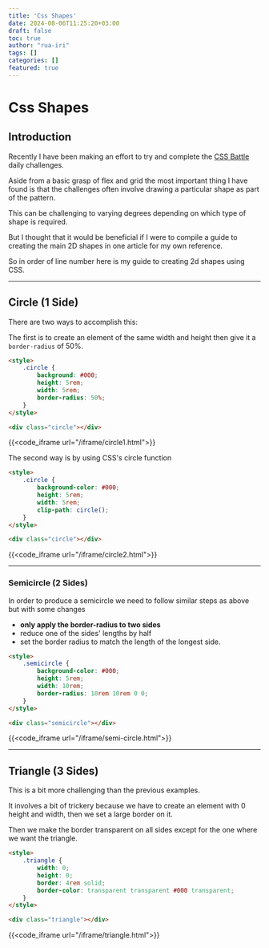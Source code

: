 ```yaml
---
title: 'Css Shapes'
date: 2024-08-06T11:25:20+03:00
draft: false
toc: true
author: "rua-iri"
tags: []
categories: []
featured: true
---
```


# Css Shapes


## Introduction

Recently I have been making an effort to try and complete the [CSS Battle](https://cssbattle.dev/) daily challenges.

Aside from a basic grasp of flex and grid the most important thing I have found is that the challenges often involve drawing a particular shape as part of the pattern.

This can be challenging to varying degrees depending on which type of shape is required.

But I thought that it would be beneficial if I were to compile a guide to creating the main 2D shapes in one article for my own reference.

So in order of line number here is my guide to creating 2d shapes using CSS.



-------
## Circle (1 Side)


There are two ways to accomplish this:

The first is to create an element of the same width and height then give it a `border-radius` of 50%.

```html
<style>
    .circle {
        background: #000;
        height: 5rem;
        width: 5rem;
        border-radius: 50%;
    }
</style>

<div class="circle"></div>
```

{{<code_iframe url="/iframe/circle1.html">}}



The second way is by using CSS's circle function

```html
<style>
    .circle {
        background-color: #000;
        height: 5rem;
        width: 5rem;
        clip-path: circle();
    }
</style>

<div class="circle"></div>
```

{{<code_iframe url="/iframe/circle2.html">}}



-------
### Semicircle (2 Sides)

In order to produce a semicircle we need to follow similar steps as above but with some changes 
- **only apply the border-radius to two sides**
- reduce one of the sides' lengths by half
- set the border radius to match the length of the longest side.


```html
<style>
    .semicircle {
        background-color: #000;
        height: 5rem;
        width: 10rem;
        border-radius: 10rem 10rem 0 0;
    }
</style>

<div class="semicircle"></div>
```

{{<code_iframe url="/iframe/semi-circle.html">}}



-------
## Triangle (3 Sides)

This is a bit more challenging than the previous examples.

It involves a bit of trickery because we have to create an element with 0 height and width, then we set a large border on it.

Then we make the border transparent on all sides except for the one where we want the triangle.


```html
<style>
    .triangle {
        width: 0;
        height: 0;
        border: 4rem solid;
        border-color: transparent transparent #000 transparent;
    }
</style>

<div class="triangle"></div>
```

{{<code_iframe url="/iframe/triangle.html">}}





